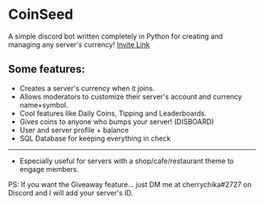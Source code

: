 # CoinSeed
A simple discord bot written completely in Python for creating and managing any server's currency! [Invite Link](https://discord.com/oauth2/authorize?client_id=853570284916572170&permissions=519248&scope=bot)

## Some features:
- Creates a server's currency when it joins.
- Allows moderators to customize their server's account and currency name+symbol.
- Cool features like Daily Coins, Tipping and Leaderboards.
- Gives coins to anyone who bumps your server! (DISBOARD)
- User and server profile + balance
- SQL Database for keeping everything in check
---
- Especially useful for servers with a shop/cafe/restaurant theme to engage members.

PS: If you want the Giveaway feature... just DM me at cherrychika#2727 on Discord and I will add your server's ID. 




